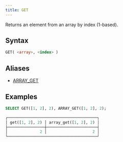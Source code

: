 ```yaml
---
title: GET
---
```


Returns an element from an array by index (1-based).

## Syntax

```sql
GET( <array>, <index> )
```

## Aliases

- [ARRAY_GET](array-get.md)

## Examples

```sql
SELECT GET([1, 2], 2), ARRAY_GET([1, 2], 2);

┌───────────────────────────────────────┐
│ get([1, 2], 2) │ array_get([1, 2], 2) │
├────────────────┼──────────────────────┤
│              2 │                    2 │
└───────────────────────────────────────┘
```
